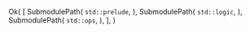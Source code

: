 Ok(
    [
        SubmodulePath(
            `std::prelude`,
        ),
        SubmodulePath(
            `std::logic`,
        ),
        SubmodulePath(
            `std::ops`,
        ),
    ],
)